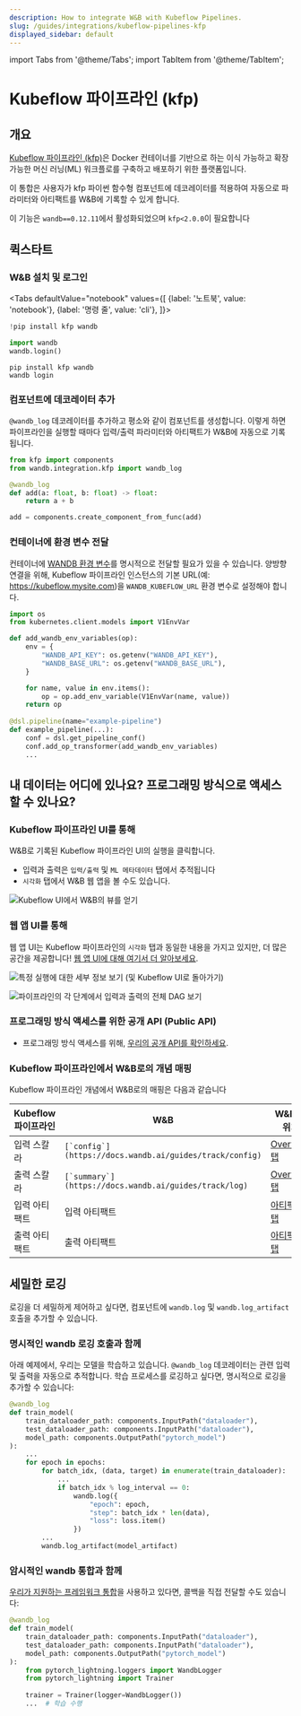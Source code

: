 ```yaml
---
description: How to integrate W&B with Kubeflow Pipelines.
slug: /guides/integrations/kubeflow-pipelines-kfp
displayed_sidebar: default
---
```

import Tabs from '@theme/Tabs';
import TabItem from '@theme/TabItem';

# Kubeflow 파이프라인 (kfp)

## 개요

[Kubeflow 파이프라인 (kfp)](https://www.kubeflow.org/docs/components/pipelines/introduction/)은 Docker 컨테이너를 기반으로 하는 이식 가능하고 확장 가능한 머신 러닝(ML) 워크플로를 구축하고 배포하기 위한 플랫폼입니다.

이 통합은 사용자가 kfp 파이썬 함수형 컴포넌트에 데코레이터를 적용하여 자동으로 파라미터와 아티팩트를 W&B에 기록할 수 있게 합니다.

이 기능은 `wandb==0.12.11`에서 활성화되었으며 `kfp<2.0.0`이 필요합니다

## 퀵스타트

### W&B 설치 및 로그인

<Tabs
  defaultValue="notebook"
  values={[
    {label: '노트북', value: 'notebook'},
    {label: '명령 줄', value: 'cli'},
  ]}>
  <TabItem value="notebook">

```python
!pip install kfp wandb

import wandb
wandb.login()
```

  </TabItem>
  <TabItem value="cli">

```
pip install kfp wandb
wandb login
```

  </TabItem>
</Tabs>

### 컴포넌트에 데코레이터 추가

`@wandb_log` 데코레이터를 추가하고 평소와 같이 컴포넌트를 생성합니다. 이렇게 하면 파이프라인을 실행할 때마다 입력/출력 파라미터와 아티팩트가 W&B에 자동으로 기록됩니다.

```python
from kfp import components
from wandb.integration.kfp import wandb_log

@wandb_log
def add(a: float, b: float) -> float:
    return a + b

add = components.create_component_from_func(add)
```

### 컨테이너에 환경 변수 전달

컨테이너에 [WANDB 환경 변수](../../track/environment-variables.md)를 명시적으로 전달할 필요가 있을 수 있습니다. 양방향 연결을 위해, Kubeflow 파이프라인 인스턴스의 기본 URL(예: https://kubeflow.mysite.com)을 `WANDB_KUBEFLOW_URL` 환경 변수로 설정해야 합니다.

```python
import os
from kubernetes.client.models import V1EnvVar

def add_wandb_env_variables(op):
    env = {
        "WANDB_API_KEY": os.getenv("WANDB_API_KEY"),
        "WANDB_BASE_URL": os.getenv("WANDB_BASE_URL"),
    }

    for name, value in env.items():
        op = op.add_env_variable(V1EnvVar(name, value))
    return op
    
@dsl.pipeline(name="example-pipeline")
def example_pipeline(...):
    conf = dsl.get_pipeline_conf()
    conf.add_op_transformer(add_wandb_env_variables)
    ...
```

## 내 데이터는 어디에 있나요? 프로그래밍 방식으로 액세스 할 수 있나요?

### Kubeflow 파이프라인 UI를 통해

W&B로 기록된 Kubeflow 파이프라인 UI의 실행을 클릭합니다.

* 입력과 출력은 `입력/출력` 및 `ML 메타데이터` 탭에서 추적됩니다
* `시각화` 탭에서 W&B 웹 앱을 볼 수도 있습니다.

![Kubeflow UI에서 W&B의 뷰를 얻기](/images/integrations/kubeflow_app_pipelines_ui.png)

### 웹 앱 UI를 통해

웹 앱 UI는 Kubeflow 파이프라인의 `시각화` 탭과 동일한 내용을 가지고 있지만, 더 많은 공간을 제공합니다! [웹 앱 UI에 대해 여기서 더 알아보세요](https://docs.wandb.ai/ref/app).

![특정 실행에 대한 세부 정보 보기 (및 Kubeflow UI로 돌아가기)](/images/integrations/kubeflow_pipelines.png)

![파이프라인의 각 단계에서 입력과 출력의 전체 DAG 보기](/images/integrations/kubeflow_via_app.png)

### 프로그래밍 방식 액세스를 위한 공개 API (Public API)

* 프로그래밍 방식 액세스를 위해, [우리의 공개 API를 확인하세요](https://docs.wandb.ai/ref/python/public-api).

### Kubeflow 파이프라인에서 W&B로의 개념 매핑

Kubeflow 파이프라인 개념에서 W&B로의 매핑은 다음과 같습니다

| Kubeflow 파이프라인 | W&B                                                      | W&B 내 위치                                                                                  |
| ------------------ | --------------------------------------------------------- | ------------------------------------------------------------------------------------------------- |
| 입력 스칼라       | ``[`config`](https://docs.wandb.ai/guides/track/config)`` | [Overview 탭](https://docs.wandb.ai/ref/app/pages/run-page#overview-tab)                         |
| 출력 스칼라      | ``[`summary`](https://docs.wandb.ai/guides/track/log)``   | [Overview 탭](https://docs.wandb.ai/ref/app/pages/run-page#overview-tab)                         |
| 입력 아티팩트     | 입력 아티팩트                                            | [아티팩트 탭](https://docs.wandb.ai/ref/app/pages/run-page#artifacts-tab)                       |
| 출력 아티팩트    | 출력 아티팩트                                           | [아티팩트 탭](https://docs.wandb.ai/ref/app/pages/run-page#artifacts-tab) |

## 세밀한 로깅

로깅을 더 세밀하게 제어하고 싶다면, 컴포넌트에 `wandb.log` 및 `wandb.log_artifact` 호출을 추가할 수 있습니다.

### 명시적인 wandb 로깅 호출과 함께

아래 예제에서, 우리는 모델을 학습하고 있습니다. `@wandb_log` 데코레이터는 관련 입력 및 출력을 자동으로 추적합니다. 학습 프로세스를 로깅하고 싶다면, 명시적으로 로깅을 추가할 수 있습니다:

```python
@wandb_log
def train_model(
    train_dataloader_path: components.InputPath("dataloader"),
    test_dataloader_path: components.InputPath("dataloader"),
    model_path: components.OutputPath("pytorch_model")
):
    ...
    for epoch in epochs:
        for batch_idx, (data, target) in enumerate(train_dataloader):
            ...
            if batch_idx % log_interval == 0:
                wandb.log({
                    "epoch": epoch,
                    "step": batch_idx * len(data),
                    "loss": loss.item()
                })
        ...
        wandb.log_artifact(model_artifact)
```

### 암시적인 wandb 통합과 함께

[우리가 지원하는 프레임워크 통합](https://docs.wandb.ai/guides/integrations)을 사용하고 있다면, 콜백을 직접 전달할 수도 있습니다:

```python
@wandb_log
def train_model(
    train_dataloader_path: components.InputPath("dataloader"),
    test_dataloader_path: components.InputPath("dataloader"),
    model_path: components.OutputPath("pytorch_model")
):
    from pytorch_lightning.loggers import WandbLogger
    from pytorch_lightning import Trainer
    
    trainer = Trainer(logger=WandbLogger())
    ...  # 학습 수행
```
